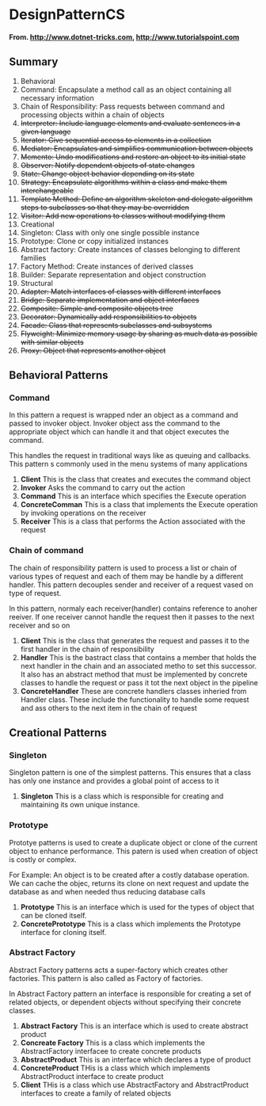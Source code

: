 # DesignPatternCS

#### From. http://www.dotnet-tricks.com, http://www.tutorialspoint.com

## Summary
1. Behavioral
 1. Command: Encapsulate a method call as an object containing all necessary information
 2. Chain of Responsibility: Pass requests between command and processing objects within a chain of objects
 3. ~~Interpreter: Include language elements and evaluate sentences in a given language~~
 4. ~~Iterator: Give sequential access to elements in a collection~~
 5. ~~Mediator: Encapsulates and simplifies communication between objects~~
 6. ~~Memento: Undo modifications and restore an object to its initial state~~
 7. ~~Observer: Notify dependent objects of state changes~~
 8. ~~State: Change object behavior depending on its state~~
 9. ~~Strategy: Encapsulate algorithms within a class and make them interchangeable~~
 10. ~~Template Method: Define an algorithm skeleton and delegate algorithm steps to subclasses so that they may be overridden~~
 11. ~~Visitor: Add new operations to classes without modifying them~~
2. Creational
 1. Singleton: Class with only one single possible instance
 2. Prototype: Clone or copy initialized instances
 3. Abstract factory: Create instances of classes belonging to different families
 4. Factory Method: Create instances of derived classes
 5. Builder: Separate representation and object construction
3. Structural
 1. ~~Adapter: Match interfaces of classes with different interfaces~~
 2. ~~Bridge: Separate implementation and object interfaces~~
 3. ~~Composite: Simple and composite objects tree~~
 4. ~~Decorator: Dynamically add responsibilities to objects~~
 5. ~~Facade: Class that represents subclasses and subsystems~~
 6. ~~Flyweight: Minimize memory usage by sharing as much data as possible with similar objects~~
 7. ~~Proxy: Object that represents another object~~
 
## Behavioral Patterns

### Command

In this pattern a request is wrapped nder an object as a command and passed to invoker object. Invoker object ass the command to the appropriate object which can handle it and that object executes the command.

This handles the request in traditional ways like as queuing and callbacks. This pattern s commonly used in the menu systems of many applications

1. **Client** This is the class that creates and executes the command object
2. **Invoker** Asks the command to carry out the action
3. **Command** This is an interface which specifies the Execute operation
4. **ConcreteComman** This is a class that implements the Execute operation by invoking operations on the receiver
5. **Receiver** This is a class that performs the Action associated with the request

### Chain of command

The chain of responsibility pattern is used to process a list or chain of various types of request and each of them may be handle by a different handler. This pattern decouples sender and receiver of a request vased on type of request.

In this pattern, normaly each receiver(handler) contains reference to anoher reeiver. If one receiver cannot handle the request then it passes to the next receiver and so on
 
1. **Client** This is the class that generates the request and passes it to the first handler in the chain of responsibility
2. **Handler** This is the bastract class that contains a member that holds the next handler in the chain and an associated metho to set this successor. It also has an abstract method that must be implemented by concrete classes to handle the request or pass it tot the next object in the pipeline
3. **ConcreteHandler** These are concrete handlers classes inheried from Handler class. These include the functionality to handle some request and ass others to the next item in the chain of request

## Creational Patterns

### Singleton 

Singleton pattern is one of the simplest patterns. This ensures that a class has only one instance and provides a global point of access to it

1. **Singleton** This is a class which is responsible for creating and maintaining its own unique instance.


### Prototype

Prototye patterns is used to create a duplicate object or clone of the current object to enhance performance. This patern is used when creation of object is costly or complex.

For Example: An object is to be  created after a costly database operation. We can cache the objec, returns its clone on next request and update the database as and when needed thus reducing database calls

1. **Prototype** This is an interface which is used for the types of object that can be cloned itself.
2. **ConcretePrototype** This is a class which implements the Prototype interface for cloning itself.

### Abstract Factory

Abstract Factory patterns acts a super-factory which creates other factories. This pattern is also called as Factory of factories. 

In Abstract Factory pattern an interface is responsible for creating a set of related objects, or dependent objects without specifying their concrete classes.

1. **Abstract Factory** This is an interface which is used to create abstract product
2. **Concreate Factory** This is a class which implements the AbstractFactory interfacee to create concrete products
3. **AbstractProduct** This is an interface which declares a type of product
4. **ConcreteProduct** THis is a class which which implements AbstractProduct interface to create product
5. **Client** THis is a class which use AbstractFactory and AbstractProduct interfaces to create a family of related objects
